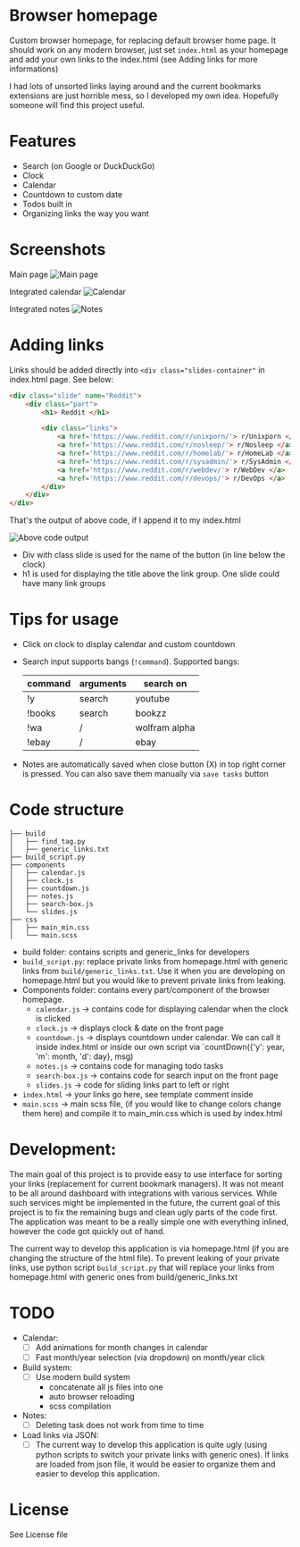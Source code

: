 # Browser homepage

Custom browser homepage, for replacing default browser home page. It should work on any modern browser, just set `index.html` as your homepage and add your own links
to the index.html (see Adding links for more informations)

I had lots of unsorted links laying around and the current bookmarks extensions
are just horrible mess, so I developed my own idea. Hopefully someone will find this project useful.

# Features

* Search (on Google or DuckDuckGo)
* Clock
* Calendar
* Countdown to custom date
* Todos built in
* Organizing links the way you want


# Screenshots

Main page
![Main page](screenshots/mainPage.png)

Integrated calendar
![Calendar](screenshots/calendar.png)

Integrated notes
![Notes](screenshots/notes.png)




# Adding links
Links should be added directly into `<div class="slides-container"` in index.html page. See below:

```html
<div class="slide" name="Reddit">
    <div class="part">
        <h1> Reddit </h1>

        <div class="links">
            <a href='https://www.reddit.com/r/unixporn/'> r/Unixporn </a>
            <a href='https://www.reddit.com/r/nosleep/'> r/Nosleep </a>
            <a href='https://www.reddit.com/r/homelab/'> r/HomeLab </a>
            <a href='https://www.reddit.com/r/sysadmin/'> r/SysAdmin </a>
            <a href='https://www.reddit.com/r/webdev/'> r/WebDev </a>
            <a href='https://www.reddit.com/r/devops/'> r/DevOps </a>
        </div>
    </div>
</div>
```

That's the output of above code, if I append it to my index.html

![Above code output](screenshots/addingLinks_img.png)


* Div with class slide is used for the name of the button (in line below the clock)
* h1 is used for displaying the title above the link group. One slide could have many
link groups



# Tips for usage
* Click on clock to display calendar and custom countdown
* Search input supports bangs (`!command`). Supported bangs:

    | command  | arguments | search on |
    | -------- | --------- | -------   |
    | !y       | search    | youtube   |
    | !books   | search    | bookzz    |
    | !wa      | /   | wolfram alpha |
    | !ebay    | /         | ebay      |
* Notes are automatically saved when close button (X) in top right corner is pressed. You can also save them manually via `save tasks` button



# Code structure

```
├── build
│   ├── find_tag.py
│   ├── generic_links.txt
├── build_script.py
├── components
│   ├── calendar.js
│   ├── clock.js
│   ├── countdown.js
│   ├── notes.js
│   ├── search-box.js
│   └── slides.js
├── css
│   ├── main_min.css
│   └── main.scss
```

* build folder: contains scripts and generic_links for developers
* `build_script.py`: replace private links from homepage.html with generic links from `build/generic_links.txt`. Use it
when you are developing on homepage.html but you would like to prevent private links from leaking.
* Components folder: contains every part/component of the browser homepage.
    * `calendar.js` -> contains code for displaying calendar when the clock is clicked
    * `clock.js` -> displays clock & date on the front page
    * `countdown.js` -> displays countdown under calendar. We can call it inside index.html or inside our own script via `countDown({'y': year, 'm': month, 'd': day}, msg)
    * `notes.js` -> contains code for managing todo tasks
    * `search-box.js` -> contains code for search input on the front page
    * `slides.js` -> code for sliding links part to left or right
* `index.html` -> your links go here, see template comment inside
* `main.scss` -> main scss file, (if you would like to change colors change them here) and compile it to main_min.css which is used by index.html


# Development:
The main goal of this project is to provide easy to use interface for sorting
your links (replacement for current bookmark managers). It was not meant to be all
around dashboard with integrations with various services. While such services
might be implemented in the future, the current goal of this project is to
fix the remaining bugs and clean ugly parts of the code first. The application
was meant to be a really simple one with everything inlined, however the code
got quickly out of hand.

The current way to develop this application is via homepage.html (if you are changing
the structure of the html file). To prevent leaking of your private links, use python script `build_script.py` that will replace your links from homepage.html with generic ones from build/generic_links.txt


# TODO

* Calendar:
    - [ ] Add animations for month changes in calendar
    - [ ] Fast month/year selection (via dropdown) on month/year click

* Build system:
    - [ ] Use modern build system
        + concatenate all js files into one
        + auto browser reloading
        + scss compilation

* Notes:
    - [ ] Deleting task does not work from time to time

* Load links via JSON:
    - [ ] The current way to develop this application is quite ugly (using python scripts to switch your private links with generic ones). If links are loaded from
    json file, it would be easier to organize them and easier to develop this
    application.

# License
See License file